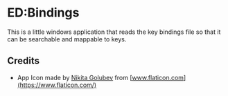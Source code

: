 # ED:Bindings

This is a little windows application that reads the key bindings file
so that it can be searchable and mappable to keys.


## Credits

* App Icon made by [Nikita Golubev](https://www.flaticon.com/authors/nikita-golubev) from [www.flaticon.com](https://www.flaticon.com/)
